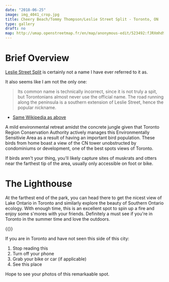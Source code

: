 ```yaml
---
date: "2018-06-25"
image: img_4041_crop.jpg
title: Cheery Beach/Tommy Thompson/Leslie Street Split - Toronto, ON
type: gallery
draft: no
map: http://umap.openstreetmap.fr/en/map/anonymous-edit/523492:fJRXmhd93efRccmA6lMfzzMVy9o
---
```


# Brief Overview  

[Leslie Street Split](https://en.wikipedia.org/wiki/Leslie_Street_Spit) is certainly not a name I have ever referred to it as.  

It also seems like I am not the only one:  
> Its common name is technically incorrect, since it is not truly a spit, but Torontonians almost never use the official name. The road running along the peninsula is a southern extension of Leslie Street, hence the popular nickname.  
    
- [Same Wikipedia as above](https://en.wikipedia.org/wiki/Leslie_Street_Spit)  

A mild environmental retreat amidst the concrete jungle given that Toronto Region Conservation Authority actively manages this Environmentally Sensitivie Area as a result of having an important bird population. These birds from home boast a view of the CN tower unobstructed by condominiums or development, one of the best spots views of Toronto.  

If birds aren't your thing, you'll likely capture sites of muskrats and otters near the farthest tip of the area, usually only accessible on foot or bike.  

# The Lighthouse  

At the farthest end of the park, you can head there to get the nicest view of Lake Ontario in Toronto and similarly explore the beauty of Southern Ontario ecology.  With enough time, this is an excellent spot to spin up a fire and enjoy some s'mores with your friends.  Definitely a must see if you're in Toronto in the summer time and love the outdoors.  

{{<osm mapName = "leslie-street-split_523492"  >}}  

If you are in Toronto and have not seen this side of this city:  
1. Stop reading this  
2. Turn off your phone  
3. Grab your bike or car (if applicable)  
4. See this place  

Hope to see your photos of this remarkaable spot.  






